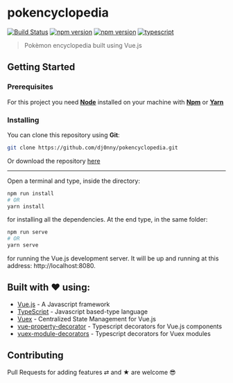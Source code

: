 # pokencyclopedia

[![Build Status](https://travis-ci.org/dj0nny/pokencyclopedia.svg?branch=develop)](https://travis-ci.org/dj0nny/pokencyclopedia)
[![npm version](https://badge.fury.io/js/vue.svg)](https://badge.fury.io/js/vue)
[![npm version](https://badge.fury.io/js/typescript.svg)](https://badge.fury.io/js/typescript)
[![typescript](https://img.shields.io/badge/types-Typescript-blue.svg)](https://img.shields.io/badge/types-Typescript-blue.svg)


> Pokèmon encyclopedia built using Vue.js

## Getting Started

### Prerequisites

For this project you need [__Node__](https://nodejs.org/en/) installed on your machine with [__Npm__](https://www.npmjs.com/) or [__Yarn__](https://yarnpkg.com)

### Installing

You can clone this repository using __Git__:
```bash
git clone https://github.com/dj0nny/pokencyclopedia.git
```

Or download the repository [here](https://github.com/dj0nny/pokencyclopedia/archive/develop.zip)

---

Open a terminal and type, inside the directory:
```bash
npm run install 
# OR
yarn install
```

for installing all the dependencies. At the end type, in the same folder:
```bash
npm run serve
# OR
yarn serve
```
for running the Vue.js development server. It will be up and running at this address: http://localhost:8080.

<!-- ## Deployment

You can also create a build version of this repository running the command:
```bash
npm run build
# OR
yarn build 
```
-->

## Built with ❤️ using:

* [Vue.js](https://vuejs.org/) - A Javascript framework
* [TypeScript](https://www.typescriptlang.org/) - Javascript based-type language
* [Vuex](https://vuex.vuejs.org/) - Centralized State Management for Vue.js
* [vue-property-decorator](https://github.com/kaorun343/vue-property-decorator) - Typescript decorators for Vue.js components
* [vuex-module-decorators](https://github.com/championswimmer/vuex-module-decorators) - Typescript decorators for Vuex modules

## Contributing

Pull Requests for adding features ⇄ and ★ are welcome 😎